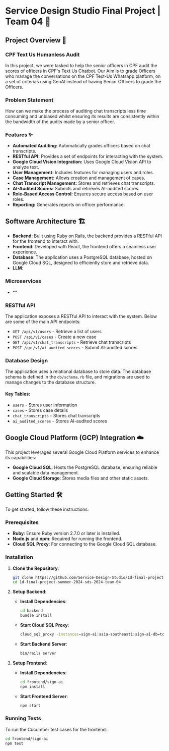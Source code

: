 # Service Design Studio Final Project | Team 04 🚀

## Project Overview 📖
### CPF Text Us Humanless Audit

In this project, we were tasked to help the senior officers in CPF audit the scores of officers in CPF's Text Us Chatbot.
Our Aim is to grade Officers who manage the conversations on the CPF Text-Us Whatsapp platform, on a set of criterias using GenAI instead of having Senior Officers to grade the Officers.

### Problem Statement
How can we make the process of auditing chat transcripts less time consuming and unbiased whilst ensuring its results are consistently within the bandwidth of the audits made by a senior officer.


### Features ✨

- **Automated Auditing:** Automatically grades officers based on chat transcripts.
- **RESTful API:** Provides a set of endpoints for interacting with the system.
- **Google Cloud Vision Integration:** Uses Google Cloud Vision API to analyze text.
- **User Management:** Includes features for managing users and roles.
- **Case Management:** Allows creation and management of cases.
- **Chat Transcript Management:** Stores and retrieves chat transcripts.
- **AI-Audited Scores:** Submits and retrieves AI-audited scores.
- **Role-Based Access Control:** Ensures secure access based on user roles.
- **Reporting:** Generates reports on officer performance.


## Software Architecture 🏗️


- **Backend**: Built using Ruby on Rails, the backend provides a RESTful API for the frontend to interact with.
- **Frontend**: Developed with React, the frontend offers a seamless user experience.
- **Database**: The application uses a PostgreSQL database, hosted on Google Cloud SQL, designed to efficiently store and retrieve data.
- **LLM**: 

### Microservices

- **

### RESTful API

The application exposes a RESTful API to interact with the system. Below are some of the main API endpoints:

- `GET /api/v1/users` - Retrieve a list of users
- `POST /api/v1/cases` - Create a new case
- `GET /api/v1/chat_transcripts` - Retrieve chat transcripts
- `POST /api/v1/ai_audited_scores` - Submit AI-audited scores

### Database Design
The application uses a relational database to store data. The database schema is defined in the `db/schema.rb` file, and migrations are used to manage changes to the database structure.

#### Key Tables:
- `users` - Stores user information
- `cases` - Stores case details
- `chat_transcripts` - Stores chat transcripts
- `ai_audited_scores` - Stores AI-audited scores

## Google Cloud Platform (GCP) Integration ☁️

This project leverages several Google Cloud Platform services to enhance its capabilities:

- **Google Cloud SQL**: Hosts the PostgreSQL database, ensuring reliable and scalable data management.
- **Google Cloud Storage**: Stores media files and other static assets.


## Getting Started 🛠️

To get started, follow these instructions.

### Prerequisites

- **Ruby**: Ensure Ruby version 2.7.0 or later is installed.
- **Node.js** and **npm**: Required for running the frontend.
- **Cloud SQL Proxy**: For connecting to the Google Cloud SQL database.

### Installation

1. **Clone the Repository**:
    ```bash
    git clone https://github.com/Service-Design-Studio/1d-final-project-summer-2024-sds-2024-team-04.git
    cd 1d-final-project-summer-2024-sds-2024-team-04
    ```

2. **Setup Backend**:
    - **Install Dependencies**:
        ```bash
        cd backend
        bundle install
        ```
    - **Start Cloud SQL Proxy**:
        ```bash
        cloud_sql_proxy -instances=sign-ai:asia-southeast1:sign-ai-db=tcp:5432
        ```
    - **Start Backend Server**:
        ```bash
        bin/rails server
        ```

3. **Setup Frontend**:
    - **Install Dependencies**:
        ```bash
        cd frontend/sign-ai
        npm install
        ```
    - **Start Frontend Server**:
        ```bash
        npm start
        ```

### Running Tests

To run the Cucumber test cases for the frontend:

```bash
cd frontend/sign-ai
npm test



